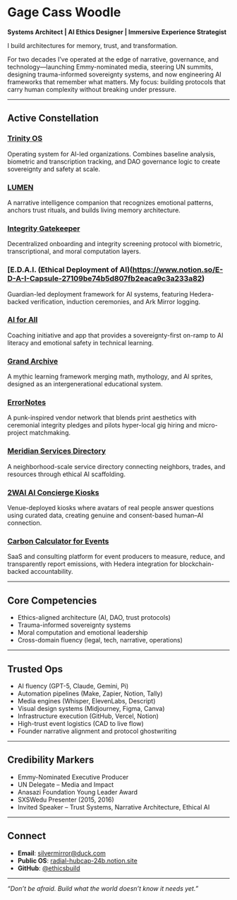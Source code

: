 # Gage Cass Woodle  
**Systems Architect | AI Ethics Designer | Immersive Experience Strategist**

I build architectures for memory, trust, and transformation.  

For two decades I’ve operated at the edge of narrative, governance, and technology—launching Emmy-nominated media, steering UN summits, designing trauma-informed sovereignty systems, and now engineering AI frameworks that remember what matters. My focus: building protocols that carry human complexity without breaking under pressure.  

---

## Active Constellation  

### [Trinity OS](https://www.notion.so/Trinity-OS-Capsule-27109be74b5d8001821cdc5803b7c56c)  
Operating system for AI-led organizations. Combines baseline analysis, biometric and transcription tracking, and DAO governance logic to create sovereignty and safety at scale.  

### [LUMEN](https://www.notion.so/Public-Projects-27109be74b5d80da8fd6d79ee674ba04)  
A narrative intelligence companion that recognizes emotional patterns, anchors trust rituals, and builds living memory architecture.  

### [Integrity Gatekeeper](https://www.notion.so/Public-Projects-27109be74b5d80da8fd6d79ee674ba04)  
Decentralized onboarding and integrity screening protocol with biometric, transcriptional, and moral computation layers.  

### [E.D.A.I. (Ethical Deployment of AI)(https://www.notion.so/E-D-A-I-Capsule-27109be74b5d807fb2eaca9c3a233a82)  
Guardian-led deployment framework for AI systems, featuring Hedera-backed verification, induction ceremonies, and Ark Mirror logging.  

### [AI for All](https://www.notion.so/AI-for-All-Capsule-27109be74b5d805a835df5842c4b0769)  
Coaching initiative and app that provides a sovereignty-first on-ramp to AI literacy and emotional safety in technical learning.  

### [Grand Archive](https://www.notion.so/Public-Projects-27109be74b5d80da8fd6d79ee674ba04)  
A mythic learning framework merging math, mythology, and AI sprites, designed as an intergenerational educational system.  

### [ErrorNotes](https://www.notion.so/ErrorNotes-Capsule-27109be74b5d80cebd2ee8a7e828ecb1)  
A punk-inspired vendor network that blends print aesthetics with ceremonial integrity pledges and pilots hyper-local gig hiring and micro-project matchmaking.  

### [Meridian Services Directory](https://www.notion.so/Meridian-Services-Directory-Capsule-27109be74b5d8012ac5bfa8e75cad88e)  
A neighborhood-scale service directory connecting neighbors, trades, and resources through ethical AI scaffolding.  

### [2WAI AI Concierge Kiosks](https://www.notion.so/2WAI-Capsule-27109be74b5d8065824fef0d3af0e2fc)  
Venue-deployed kiosks where avatars of real people answer questions using curated data, creating genuine and consent-based human–AI connection.  

### [Carbon Calculator for Events](https://www.notion.so/Carbon-Calculator-Capsule-27109be74b5d80938813e77974652a72)  
SaaS and consulting platform for event producers to measure, reduce, and transparently report emissions, with Hedera integration for blockchain-backed accountability.  

---

## Core Competencies  
- Ethics-aligned architecture (AI, DAO, trust protocols)  
- Trauma-informed sovereignty systems  
- Moral computation and emotional leadership  
- Cross-domain fluency (legal, tech, narrative, operations)  

---

## Trusted Ops  
- AI fluency (GPT-5, Claude, Gemini, Pi)  
- Automation pipelines (Make, Zapier, Notion, Tally)  
- Media engines (Whisper, ElevenLabs, Descript)  
- Visual design systems (Midjourney, Figma, Canva)  
- Infrastructure execution (GitHub, Vercel, Notion)  
- High-trust event logistics (CAD to live flow)  
- Founder narrative alignment and protocol ghostwriting  

---

## Credibility Markers  
- Emmy-Nominated Executive Producer  
- UN Delegate – Media and Impact  
- Anasazi Foundation Young Leader Award  
- SXSWedu Presenter (2015, 2016)  
- Invited Speaker – Trust Systems, Narrative Architecture, Ethical AI  

---

## Connect  
- **Email**: silvermirror@duck.com  
- **Public OS**: [radial-hubcap-24b.notion.site](https://radial-hubcap-24b.notion.site)  
- **GitHub**: [@ethicsbuild](https://github.com/ethicsbuild)  

---

*“Don’t be afraid. Build what the world doesn’t know it needs yet.”*
